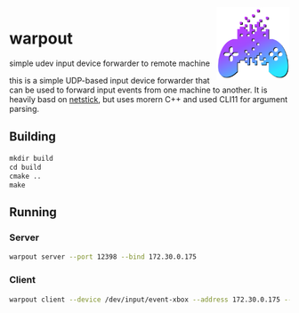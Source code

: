 
<img align="right" width="26%" src="./misc/logo.png">

warpout
===

simple udev input device forwarder to remote machine



this is a simple UDP-based input device forwarder that can be used to
forward input events from one machine to another.  It is heavily basd on
[netstick](https://github.com/funkenstein/netstick), but uses morern C++
and used CLI11 for argument parsing.


## Building

```
mkdir build
cd build
cmake ..
make
```


## Running

### Server

```bash
warpout server --port 12398 --bind 172.30.0.175
```

### Client

```bash
warpout client --device /dev/input/event-xbox --address 172.30.0.175 --port 12398
```
